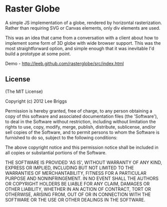# Raster Globe

A simple JS implementation of a globe, rendered by horizontal rasterization. Rather than requiring SVG or Canvas elements, only div elements are used.

This was an idea that came from a conversation with a client about how to implement some form of 3D globe with wide browser support.  This was the most straightforward option, and simple enough that it was inevitable I'd build a prototype at some point.

Demo - http://leeb.github.com/rasterglobe/src/index.html


## License 

(The MIT License)

Copyright (c) 2012 Lee Briggs

Permission is hereby granted, free of charge, to any person obtaining
a copy of this software and associated documentation files (the
'Software'), to deal in the Software without restriction, including
without limitation the rights to use, copy, modify, merge, publish,
distribute, sublicense, and/or sell copies of the Software, and to
permit persons to whom the Software is furnished to do so, subject to
the following conditions:

The above copyright notice and this permission notice shall be
included in all copies or substantial portions of the Software.

THE SOFTWARE IS PROVIDED 'AS IS', WITHOUT WARRANTY OF ANY KIND,
EXPRESS OR IMPLIED, INCLUDING BUT NOT LIMITED TO THE WARRANTIES OF
MERCHANTABILITY, FITNESS FOR A PARTICULAR PURPOSE AND NONINFRINGEMENT.
IN NO EVENT SHALL THE AUTHORS OR COPYRIGHT HOLDERS BE LIABLE FOR ANY
CLAIM, DAMAGES OR OTHER LIABILITY, WHETHER IN AN ACTION OF CONTRACT,
TORT OR OTHERWISE, ARISING FROM, OUT OF OR IN CONNECTION WITH THE
SOFTWARE OR THE USE OR OTHER DEALINGS IN THE SOFTWARE.